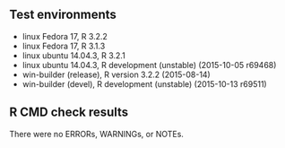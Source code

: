 ## Test environments
* linux Fedora 17, R 3.2.2
* linux Fedora 17, R 3.1.3
* linux ubuntu 14.04.3, R 3.2.1
* linux ubuntu 14.04.3, R development (unstable) (2015-10-05 r69468)
* win-builder (release), R version 3.2.2 (2015-08-14)
* win-builder (devel), R development (unstable) (2015-10-13 r69511)

## R CMD check results
There were no ERRORs, WARNINGs, or NOTEs. 
